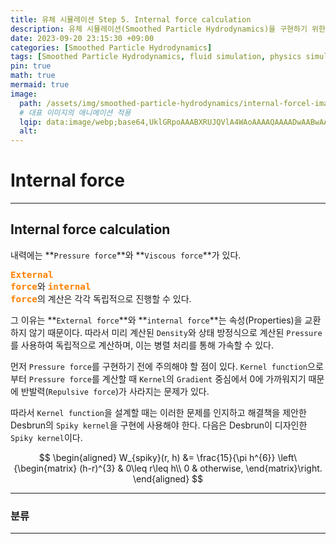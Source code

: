 ```yaml
---
title: 유체 시뮬레이션 Step 5. Internal force calculation
description: 유체 시뮬레이션(Smoothed Particle Hydrodynamics)을 구현하기 위한 다섯 번째 걸음
date: 2023-09-20 23:15:30 +09:00
categories: [Smoothed Particle Hydrodynamics]
tags: [Smoothed Particle Hydrodynamics, fluid simulation, physics simulation, 유체 시뮬레이션, fluid, 유체, 물리 시뮬레이션, 입자 시뮬레이션, Particles, 입자, SPH]
pin: true
math: true
mermaid: true
image:
  path: /assets/img/smoothed-particle-hydrodynamics/internal-forcel-image.png
  # 대표 이미지의 애니메이션 적용
  lqip: data:image/webp;base64,UklGRpoAAABXRUJQVlA4WAoAAAAQAAAADwAABwAAQUxQSDIAAAARL0AmbZurmr57yyIiqE8oiG0bejIYEQTgqiDA9vqnsUSI6H+oAERp2HZ65qP/VIAWAFZQOCBCAAAA8AEAnQEqEAAIAAVAfCWkAALp8sF8rgRgAP7o9FDvMCkMde9PK7euH5M1m6VWoDXf2FkP3BqV0ZYbO6NA/VFIAAAA
  alt:
---
```

<!--  -->
# **Internal force**
<hr>

## Internal force calculation <br>

내력에는 **`Pressure force`**와 **`Viscous force`**가 있다.

<span style="color: rgb(255,128,0)"><code><big><b>External force</b></big></code></span>와 <span style="color: rgb(255,128,0)"><code><big><b>internal force</b></big></code></span>의 계산은 각각 독립적으로 진행할 수 있다.

그 이유는 **`External force`**와 **`internal force`**는 속성(Properties)을 교환하지 않기 때문이다. 따라서 미리 계산된 `Density`와 상태 방정식으로 계산된 `Pressure`를 사용하여 독립적으로 계산하며, 이는 병렬 처리를 통해 가속할 수 있다.

먼저 `Pressure force`를 구현하기 전에 주의해야 할 점이 있다.
`Kernel function`으로부터 `Pressure force`를 계산할 때 `Kernel`의 `Gradient` 중심에서 0에 가까워지기 때문에 반발력(`Repulsive force`)가 사라지는 문제가 있다.

따라서 `Kernel function`을 설계할 때는 이러한 문제를 인지하고 해결책을 제안한 Desbrun의 `Spiky kernel`을 구현에 사용해야 한다.
다음은 Desbrun이 디자인한 `Spiky kernel`이다.

$$
\begin{aligned}
  W_{spiky}(r, h) &= \frac{15}{\pi h^{6}}
  \left\{\begin{matrix}
  (h-r)^{3} & 0\leq r\leq h\\ 
  0 & otherwise,
  \end{matrix}\right.
\end{aligned}
$$

<hr>

### **분류**
<hr>

<!-- 이미지 -->
<!-- ![평활 입자 유체역학 커널 그림](/assets/img/smoothed-particle-hydrodynamics/SmoothingKernelFigurewithWhiteBackground.png){:width="500" height="589" style="border:1px solid #eaeaea; border-radius: 10px; padding: 0px;"} 
_**<span style="color:deepskyblue; font-size:150%">Figure 1. </span>
<span style="color:gainsboro;font-size:150%">Particle approximation using particles within the particle range(ℎ), 𝑘ℎ is the particle range, $$r_{ij}$$ is the distance between the neighbor particle and the central particle(red).</span>**_ -->